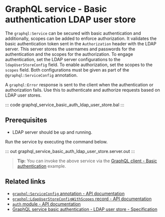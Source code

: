 # GraphQL service - Basic authentication LDAP user store

The `graphql:Service` can be secured with basic authentication and additionally, scopes can be added to enforce authorization. It validates the basic authentication token sent in the `Authorization` header with the LDAP server. This server stores the usernames and passwords for the authentication and the scopes for the authorization. To engage authentication, set the LDAP server configurations to the `ldapUserStoreConfig` field. To enable authorization, set the scopes to the `scopes` field. Both configurations must be given as part of the `@graphql:ServiceConfig` annotation.

A `graphql:Error` response is sent to the client when the authentication or authorization fails. Use this to authenticate and authorize requests based on LDAP user stores.

::: code graphql_service_basic_auth_ldap_user_store.bal :::

## Prerequisites
- LDAP server should be up and running.

Run the service by executing the command below.

::: out graphql_service_basic_auth_ldap_user_store.server.out :::

>**Tip:** You can invoke the above service via the [GraphQL client - Basic authentication](/learn/by-example/graphql-client-security-basic-auth/) example.

## Related links
- [`graphql:ServiceConfig` annotation - API documentation](https://lib.ballerina.io/ballerina/graphql/latest#ServiceConfig)
- [`graphql:LdapUserStoreConfigWithScopes` record - API documentation](https://lib.ballerina.io/ballerina/graphql/latest#LdapUserStoreConfigWithScopes)
- [`auth` module - API documentation](https://lib.ballerina.io/ballerina/auth/latest/)
- [GraphQL service basic authentication - LDAP user store - Specification](/spec/graphql/#12112-basic-authentication---ldap-user-store)
